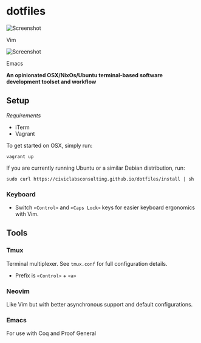 # dotfiles

![Screenshot](https://raw.githubusercontent.com/stilesb/dotfiles/master/vim.png)

Vim

![Screenshot](https://raw.githubusercontent.com/stilesb/dotfiles/master/emacs.png)

Emacs

**An opinionated OSX/NixOs/Ubuntu terminal-based software development toolset and workflow**

## Setup

*Requirements*

* iTerm
* Vagrant

To get started on OSX, simply run:

```
vagrant up
```

If you are currently running Ubuntu or a similar Debian distribution, run:

```
sudo curl https://civiclabsconsulting.github.io/dotfiles/install | sh
```

### Keyboard

* Switch `<Control>` and `<Caps Lock>` keys for easier keyboard ergonomics with Vim.

## Tools

### Tmux

Terminal multiplexer. See `tmux.conf` for full configuration details.

* Prefix is `<Control>` + `<a>`

### Neovim

Like Vim but with better asynchronous support and default configurations.

### Emacs

For use with Coq and Proof General
